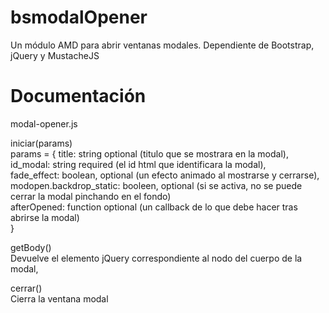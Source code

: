 bsmodalOpener
=============

Un módulo AMD para abrir ventanas modales. Dependiente de Bootstrap, jQuery y MustacheJS 


Documentación
=============

modal-opener.js   

iniciar(params)   
params = {
	title: string optional (titulo que se mostrara en la modal),  
	id_modal: string required (el id html que identificara la modal),  
	fade_effect: boolean, optional (un efecto animado al mostrarse y cerrarse),  
	modopen.backdrop_static: booleen, optional (si se activa, no se puede cerrar la modal pinchando en el fondo)   
	afterOpened: function optional (un callback de lo que debe hacer tras abrirse la modal)   
}  

getBody()   
Devuelve el elemento jQuery correspondiente al nodo del cuerpo de la modal,   

cerrar()   
Cierra la ventana modal   
